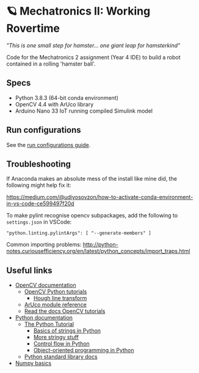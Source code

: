 # 🪐 Mechatronics II: Working Rovertime

_"This is one small step for hamster... one giant leap for hamsterkind"_

Code for the Mechatronics 2 assignment (Year 4 IDE) to build a robot contained in a rolling 'hamster ball'.

## Specs

- Python 3.8.3 (64-bit conda environment)
- OpenCV 4.4 with ArUco library
- Arduino Nano 33 IoT running compiled Simulink model

## Run configurations

See the [run configurations guide](run_configurations.md).

## Troubleshooting

If Anaconda makes an absolute mess of the install like mine did, the following might help fix it:

https://medium.com/@udiyosovzon/how-to-activate-conda-environment-in-vs-code-ce599497f20d

To make pylint recognise opencv subpackages, add the following to `settings.json` in VSCode:
```
"python.linting.pylintArgs": [ "--generate-members" ]
```

Common importing problems: http://python-notes.curiousefficiency.org/en/latest/python_concepts/import_traps.html

## Useful links

- [OpenCV documentation](https://docs.opencv.org/4.4.0/index.html)
  - [OpenCV Python tutorials](https://docs.opencv.org/4.4.0/d6/d00/tutorial_py_root.html)
    - [Hough line transform](https://docs.opencv.org/4.4.0/d6/d10/tutorial_py_houghlines.html)
  - [ArUco module reference](https://docs.opencv.org/4.4.0/d9/d6a/group__aruco.html)
  - [Read the docs OpenCV tutorials](https://opencv-python-tutroals.readthedocs.io/en/latest/py_tutorials/py_tutorials.html)
- [Python documentation](https://docs.python.org/3.8/)
  - [The Python Tutorial](https://docs.python.org/3.8/tutorial/index.html)
    - [Basics of strings in Python](https://docs.python.org/3.8/tutorial/introduction.html#strings)
    - [More stringy stuff](https://docs.python.org/3.8/tutorial/inputoutput.html#fancier-output-formatting)
    - [Control flow in Python](https://docs.python.org/3.8/tutorial/controlflow.html)
    - [Object-oriented programming in Python](https://docs.python.org/3.8/tutorial/classes.html)
  - [Python standard library docs](https://docs.python.org/3.8/library/index.html)
- [Numpy basics](https://numpy.org/doc/stable/user/absolute_beginners.html)
